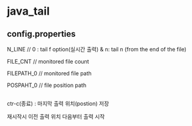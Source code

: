 # java_tail

## config.properties
N_LINE // 0 : tail f option(실시간 출력) & n: tail n (from the end of the file)
 
FILE_CNT                              // monitored file count 

FILEPATH_0    // monitored file path

POSPAHT_0		// file position path




##
ctr-c(종료) : 마지막 출력 위치(postion) 저장

재시작시 이전 출력 위치 다음부터 출력 시작
